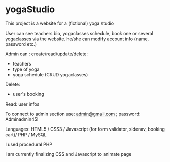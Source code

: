 # yogaStudio

This project is a website for a (fictional) yoga studio

User can see teachers bio, yogaclasses schedule, book one or several yogaclasses via the website. he/she can modify account info (name, password etc.)

Admin can :
create/read/update/delete: 
- teachers
- type of yoga
- yoga schedule (CRUD yogaclasses)

Delete: 
- user's booking

Read:
user infos

To connect to admin section use: admin@gmail.com ; password: Adminadmin45!

Languages: HTML5 / CSS3 / Javascript (for form validator, sidenav, booking cart)/ PHP / MySQL

I used procedural PHP 

I am currently finalizing CSS and Javascript to animate page
